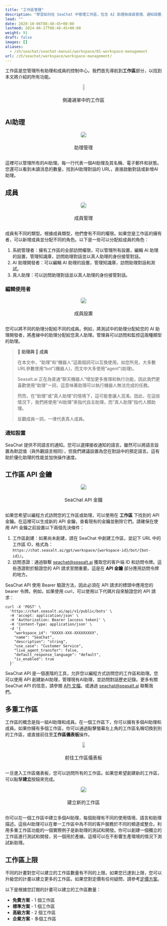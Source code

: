 ```yaml
---
title: "工作區管理"
description: "學習如何在 SeaChat 中管理工作區，包含 AI 助理與成員管理、通知設置及 API 金鑰使用。探索多重工作區的功能，提升工作效率。"
lead: ""
date: 2020-10-06T08:48:45+00:00
lastmod: 2024-06-27T08:48:45+00:00
weight: 91
draft: false
images: []
aliases:
  - /zh/seachat/seachat-manual/workspace/01-workspace-management
url: /zh/seachat/workspace/workspace-management/
---
```


工作區是您管理所有助理和成員的控制中心。我們首先導航到**工作區**部分，以找到本文將介紹的所有功能。

<div id="additional-setting-ui" style="display: flex; flex-direction: column; align-items: center;">
<div height="10%" style="width: 50%; text-align: center; display: flex; flex-direction: column; align-items: center; justify-content: center">
    <a href="/images/seachat/zh/workspace/01-workspace-management/workspace-sidebar.png" target="_blank">
    <img height="10%" width="50%" style="border-radius: 0.4rem; cursor: zoom-in;" src="/images/seachat/zh/workspace/01-workspace-management/workspace-sidebar.png" alt="">
    </a>
</div>
    <p style="margin-top: 20px; font-size: 15px">側邊選單中的工作區</p>
</div>


## AI助理

<div id="additional-setting-ui" style="display: flex; flex-direction: column; align-items: center;">
<div style="width: 100%; text-align: center; display: flex; flex-direction: column; align-items: center; justify-content: center">
    <a href="/images/seachat/zh/workspace/01-workspace-management/agents.png" target="_blank">
    <img width="100%" style="border-radius: 0.4rem; cursor: zoom-in;" src="/images/seachat/zh/workspace/01-workspace-management/agents.png" alt="">
    </a>
</div>
    <p style="margin-top: 20px; font-size: 15px">助理管理</p>
</div>

這裡可以管理所有的AI助理。每一行代表一個AI助理及其名稱、電子郵件和狀態。您還可以看到未讀消息的數量，找到AI助理對話的 URL，直接啟動對話或新增AI助理。

## 成員

<div id="additional-setting-ui" style="display: flex; flex-direction: column; align-items: center;">
<div style="width: 100%; text-align: center; display: flex; flex-direction: column; align-items: center; justify-content: center">
    <a href="/images/seachat/zh/workspace/01-workspace-management/members.png" target="_blank">
    <img width="100%" style="border-radius: 0.4rem; cursor: zoom-in;" src="/images/seachat/zh/workspace/01-workspace-management/members.png" alt="">
    </a>
</div>
    <p style="margin-top: 20px; font-size: 15px">成員管理</p>
</div>

成員有不同的類型。根據成員類型，他們會有不同的權限。如果您是工作區的擁有者，可以新增成員並分配不同的角色。以下是一些可以分配給成員的角色：

1. 系統管理者：擁有工作區的全部訪問權限，可以管理所有設置，編輯 AI 助理的設置，管理知識庫，訪問助理對話並以真人助理的身份接管對話。
2. AI 助理開發者：可以編輯 AI 助理的設置，管理知識庫，訪問助理對話和測試。
3. 真人助理：可以訪問助理對話並以真人助理的身份接管對話。

### 編輯使用者

<div id="additional-setting-ui" style="display: flex; flex-direction: column; align-items: center;">
<div style="width: 100%; text-align: center; display: flex; flex-direction: column; align-items: center; justify-content: center">
    <a href="/images/seachat/zh/workspace/01-workspace-management/add-member.png" target="_blank">
    <img width="100%" style="border-radius: 0.4rem; cursor: zoom-in;" src="/images/seachat/zh/workspace/01-workspace-management/add-member.png" alt="">
    </a>
</div>
    <p style="margin-top: 20px; font-size: 15px">成員設置</p>
</div>

您可以將不同的助理分配給不同的成員。例如，將測試中的助理分配給您的 AI 助理開發者，將產線中的助理分配給您真人助理。管理員可以訪問和監控這兩種類型的助理。

> **🤖 助理與 👨 成員**
>
> 在本文中，“助理”和“機器人”這兩個詞可以互換使用。如您所見，大多數URL參數使用“bot”(機器人)，而文中大多使用“agent”(助理)。
>
> Seasalt.ai 正在為普通“聊天機器人”增加更多推理和執行功能，因此我們更喜歡使用“助理”一詞，這意味著助理可以執行機器人無法完成的任務。
>
> 然而，在“助理”或“真人助理”的情境下，這可能會讓人混淆。因此，在這些情況下，我們將使用“AI助理”來指代自主助理，而“真人助理”指代人類助理。
> 
> 反觀成員一詞，一律代表真人成員。


[//]: # (## 工作區偏好設置)

[//]: # ()
[//]: # (<div id="additional-setting-ui" style="display: flex; flex-direction: column; align-items: center;">)

[//]: # (<div style="width: 100%; text-align: center; display: flex; flex-direction: column; align-items: center; justify-content: center">)

[//]: # (    <a href="/images/seachat/zh/workspace/01-workspace-management/preference.png" target="_blank">)

[//]: # (    <img width="100%" style="border-radius: 0.4rem; cursor: zoom-in;" src="/images/seachat/zh/workspace/01-workspace-management/preference.png" alt="">)

[//]: # (    </a>)

[//]: # (</div>)

[//]: # (    <p style="margin-top: 20px; font-size: 15px">偏好設置</p>)

[//]: # (</div>)

[//]: # ()
[//]: # (這裡可以管理工作區的通知設置。SeaChat 可以自動向您發送電子郵件，通知您新對話和新的人工助理請求。啟用您想接收的通知類型後，還可以設置通知的語言。)

### 通知設置

SeaChat 提供不同語言的通知。您可以選擇接收通知的語言。雖然可以將語言設置為默認值（與外觀語言相同），但我們建議設置為您在對話中的預定語言。這有助於優化助理的性能並加快操作速度。

## 工作區 API 金鑰

<div id="additional-setting-ui" style="display: flex; flex-direction: column; align-items: center;">
<div style="width: 100%; text-align: center; display: flex; flex-direction: column; align-items: center; justify-content: center">
    <a href="/images/seachat/zh/workspace/01-workspace-management/workspace-api.png" target="_blank">
    <img width="100%" style="border-radius: 0.4rem; cursor: zoom-in;" src="/images/seachat/zh/workspace/01-workspace-management/workspace-api.png" alt="">
    </a>
</div>
    <p style="margin-top: 20px; font-size: 15px">SeaChat API 金鑰</p>
</div>

如果您希望以編程方式訪問您的工作區或助理，可以使用在 **工作區** 下找到的 API 金鑰。在這裡可以生成新的 API 金鑰，查看現有的金鑰並刪除它們。請確保在使用 API 金鑰之前設置以下兩個先決條件：

1. 工作區創建：如果尚未創建，請在 SeaChat 中創建工作區，並記下 URL 中的工作區 ID，格式為：`https://chat.seasalt.ai/gpt/workspace/{workspace-id}/bot/{bot-id}/`。
2. 訪問憑證：通過聯繫 seachat@seasalt.ai 獲取您的客戶端 ID 和訪問令牌。這些憑證對於驗證您的 API 請求至關重要。這是在 **API 金鑰** 部分應用訪問令牌的地方。

SeaChat API 使用 Bearer 驗證方法，因此必須在 API 請求的標頭中應用您的 bearer 令牌。例如，如果使用 curl，可以使用以下代碼片段來驗證您的 API 請求：

```curl
curl -X 'POST' \
  'https://chat.seasalt.ai/api/v1/public/bots' \
  -H 'accept: application/json' \
  -H 'Authorization: Bearer [access token]' \
  -H 'Content-Type: application/json' \
  -d '{
    "workspace_id": "XXXXX-XXX-XXXXXXXXX",
    "name": "SeaChat",
    "description": "string",
    "use_case": "Customer Service",
    "live_agent_transfer": false,
    "default_response_language": "default",
    "is_enabled": true
  }'
```

SeaChat API 是一個進階的工具，允許您以編程方式訪問您的工作區和助理。您可以使用 API 創建新AI助理，管理現有AI助理，並訪問對話歷史記錄。更多有關 SeaChat API 的信息，請參閱 [API 文檔](https://chat.seasalt.ai/redoc)。或通過 [seachat@seasalt.ai](mailto:seachat@seasalt.ai) 聯繫我們。

## 多重工作區

工作區的概念是指一組AI助理和成員。在一個工作區下，你可以擁有多個AI助理和成員。如果你擁有多個工作區，你可以通過點擊螢幕左上角的工作區名稱切換到別的工作區，或直接前往至**工作區儀表板**操作。

<div id="additional-setting-ui" style="display: flex; flex-direction: column; align-items: center;">
<div style="width: 100%; text-align: center; display: flex; flex-direction: column; align-items: center; justify-content: center">
    <a href="/images/seachat/zh/workspace/01-workspace-management/access-workspace-dashboard.png" target="_blank">
    <img width="60%" style="border-radius: 0.4rem; cursor: zoom-in;" src="/images/seachat/zh/workspace/01-workspace-management/access-workspace-dashboard.png" alt="">
    </a>
</div>
    <p style="margin-top: 20px; font-size: 15px">前往工作區儀表板</p>
</div>

一旦進入工作區儀表板，您可以訪問所有的工作區。如果您希望創建新的工作區，可以點擊**建立**按鈕來完成。

<div id="additional-setting-ui" style="display: flex; flex-direction: column; align-items: center;">
<div style="width: 100%; text-align: center; display: flex; flex-direction: column; align-items: center; justify-content: center">
    <a href="/images/seachat/zh/workspace/01-workspace-management/create-workspace.png" target="_blank">
    <img width="100%" style="border-radius: 0.4rem; cursor: zoom-in;" src="/images/seachat/zh/workspace/01-workspace-management/create-workspace.png" alt="">
    </a>
</div>
    <p style="margin-top: 20px; font-size: 15px">建立新的工作區</p>
</div>

你可以在一個工作區中建立多個AI助理，每個助理有不同的使用情境、語言和助理描述。這些AI助理可以在單一工作區中為不同的客戶服務於不同的頻道或整合。利用多重工作區功能的一個實際例子是新助理的測試和開發。你可以創建一個獨立的工作區進行測試和開發，另一個用於產線。這樣可以在不影響生產環境的情況下測試新助理。

## 工作區上限

不同的計畫對您可以建立的工作區數量有不同的上限。如果您已達到上限，您可以升級您的計畫以建立更多的工作區。如果您對定價有任何疑問，請參考[定價方案](https://wiki.seasalt.ai/seachat/seachat-payments/pricing-plans/)。

以下是根據您訂閱的計畫可以建立的工作區數量：

- **免費方案** - 1 個工作區
- **標準方案** -  1 個工作區
- **高級方案** -  2 個工作區
- **企業方案** -  多個工作區
